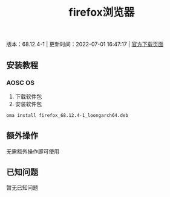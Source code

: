 ﻿---
id: 1088
title: firefox浏览器
toc: true
weight: 1088
---

版本：68.12.4-1 | 更新时间：2022-07-01 16:47:17 | [官方下载页面](http://app.loongapps.cn/#/detail/1088)

## 安装教程 

### AOSC OS 

1. 下载软件包
2. 安装软件包

```bash
oma install firefox_68.12.4-1_loongarch64.deb
```

## 额外操作

无需额外操作即可使用

## 已知问题

暂无已知问题


